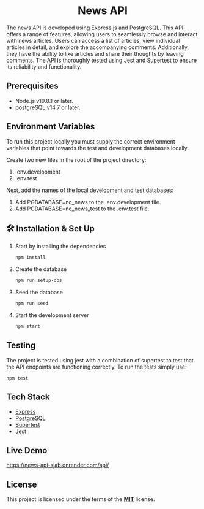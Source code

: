<h1 align="center">News API</h1>

The news API is developed using Express.js and PostgreSQL. This API offers a range of features, allowing users to seamlessly browse and interact with news articles. Users can access a list of articles, view individual articles in detail, and explore the accompanying comments. Additionally, they have the ability to like articles and share their thoughts by leaving comments. The API is thoroughly tested using Jest and Supertest to ensure its reliability and functionality.

## Prerequisites

- Node.js v19.8.1 or later.
- postgreSQL v14.7 or later.

## Environment Variables

To run this project locally you must supply the correct environment variables that
point towards the test and development databases locally.

Create two new files in the root of the project directory:

1.  .env.development
2.  .env.test

Next, add the names of the local development and test databases:

1. Add PGDATABASE=nc_news to the .env.development file.
2. Add PGDATABASE=nc_news_test to the .env.test file.

## 🛠 Installation & Set Up

1.  Start by installing the dependencies

    ```bash
    npm install
    ```

2.  Create the database

    ```bash
    npm run setup-dbs
    ```

3.  Seed the database

    ```bash
    npm run seed
    ```

4.  Start the development server

    ```bash
    npm start
    ```

## Testing

The project is tested using jest with a combination of supertest to test that the
API endpoints are functioning correctly. To run the tests simply use:

    npm test

## Tech Stack

- <a href="https://expressjs.com/">Express</a>
- <a href="https://www.postgresql.org/">PostgreSQL</a>
- <a href="https://www.npmjs.com/package/supertest">Supertest</a>
- <a href="https://jestjs.io/">Jest</a>

## Live Demo

https://news-api-sjab.onrender.com/api/

## License

This project is licensed under the terms of the <strong><a href="https://choosealicense.com/licenses/mit/">MIT</a></strong> license.
